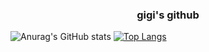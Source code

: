 <h3 align=center>gigi's github</h3>

![Anurag's GitHub stats](https://github-readme-stats.vercel.app/api?username=jiwonpark831&show_icons=true&theme=tokyonight)
[![Top Langs](https://github-readme-stats.vercel.app/api/top-langs/?username=jiwonpark831)](https://github.com/anuraghazra/github-readme-stats)
